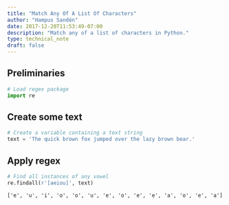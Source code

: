 ```yaml
---
title: "Match Any Of A List Of Characters"
author: "Hampus Sandén"
date: 2017-12-20T11:53:49-07:00
description: "Match any of a list of characters in Python."
type: technical_note
draft: false
---
```

## Preliminaries


```python
# Load regex package
import re
```

## Create some text


```python
# Create a variable containing a text string
text = 'The quick brown fox jumped over the lazy brown bear.'
```

## Apply regex


```python
# Find all instances of any vowel
re.findall(r'[aeiou]', text)
```




    ['e', 'u', 'i', 'o', 'o', 'u', 'e', 'o', 'e', 'e', 'a', 'o', 'e', 'a']


